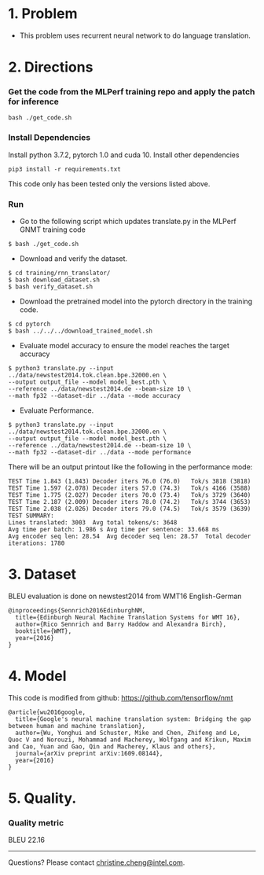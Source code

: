 # 1. Problem
- This problem uses recurrent neural network to do language translation.

# 2. Directions

### Get the code from the MLPerf training repo and apply the patch for inference
```
bash ./get_code.sh
```

### Install Dependencies

Install python 3.7.2, pytorch 1.0 and cuda 10.
Install other dependencies
```
pip3 install -r requirements.txt
```
This code only has been tested only the versions listed above.

### Run

- Go to the following script which updates translate.py in the MLPerf GNMT training code
```
$ bash ./get_code.sh
```

- Download and verify the dataset.

```
$ cd training/rnn_translator/
$ bash download_dataset.sh
$ bash verify_dataset.sh
```

- Download the pretrained model into the pytorch directory in the training code.

```
$ cd pytorch
$ bash ../../../download_trained_model.sh
```
- Evaluate model accuracy to ensure the model reaches the target accuracy
```
$ python3 translate.py --input ../data/newstest2014.tok.clean.bpe.32000.en \
--output output_file --model model_best.pth \
--reference ../data/newstest2014.de --beam-size 10 \
--math fp32 --dataset-dir ../data --mode accuracy
```

- Evaluate Performance.
```
$ python3 translate.py --input ../data/newstest2014.tok.clean.bpe.32000.en \
--output output_file --model model_best.pth \
--reference ../data/newstest2014.de --beam-size 10 \
--math fp32 --dataset-dir ../data --mode performance
```
There will be an output printout like the following in the performance mode:
```
TEST Time 1.843 (1.843)	Decoder iters 76.0 (76.0)	Tok/s 3818 (3818)
TEST Time 1.597 (2.078)	Decoder iters 57.0 (74.3)	Tok/s 4166 (3588)
TEST Time 1.775 (2.027)	Decoder iters 70.0 (73.4)	Tok/s 3729 (3640)
TEST Time 2.187 (2.009)	Decoder iters 78.0 (74.2)	Tok/s 3744 (3653)
TEST Time 2.038 (2.026)	Decoder iters 79.0 (74.5)	Tok/s 3579 (3639)
TEST SUMMARY:
Lines translated: 3003	Avg total tokens/s: 3648
Avg time per batch: 1.986 s	Avg time per sentence: 33.668 ms
Avg encoder seq len: 28.54	Avg decoder seq len: 28.57	Total decoder iterations: 1780

```

# 3. Dataset

BLEU evaluation is done on newstest2014 from WMT16 English-German
```
@inproceedings{Sennrich2016EdinburghNM,
  title={Edinburgh Neural Machine Translation Systems for WMT 16},
  author={Rico Sennrich and Barry Haddow and Alexandra Birch},
  booktitle={WMT},
  year={2016}
}
```

# 4. Model

This code is modified from github: https://github.com/tensorflow/nmt

```
@article{wu2016google,
  title={Google's neural machine translation system: Bridging the gap between human and machine translation},
  author={Wu, Yonghui and Schuster, Mike and Chen, Zhifeng and Le, Quoc V and Norouzi, Mohammad and Macherey, Wolfgang and Krikun, Maxim and Cao, Yuan and Gao, Qin and Macherey, Klaus and others},
  journal={arXiv preprint arXiv:1609.08144},
  year={2016}
}

```
# 5. Quality.
### Quality metric
BLEU 22.16

---
Questions? Please contact christine.cheng@intel.com.